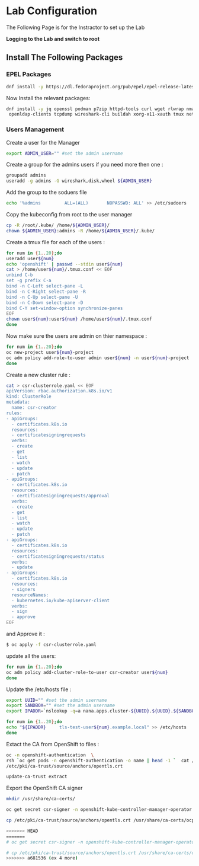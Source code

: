 # Lab Configuration

The Following Page is for the Instractor to set up the Lab

**Logging to the Lab and switch to root**

## Install The Following Packages

### EPEL Packages
```bash
dnf install -y https://dl.fedoraproject.org/pub/epel/epel-release-latest-8.noarch.rpm
```

Now Install the relevant packages:
```bash
dnf install -y jq openssl podman p7zip httpd-tools curl wget rlwrap nmap telnet ftp tftp\
 openldap-clients tcpdump wireshark-cli buildah xorg-x11-xauth tmux net-tools nfs-utils skopeo make 
```

### Users Management

Create a user for the Manager

```bash
export ADMIN_USER="" #set the admin username
```

Create a group for the admins users if you need more then one :
```bash
groupadd admins
useradd -g admins -G wireshark,disk,wheel ${ADMIN_USER}
```

Add the group to the soduers file
```bash
echo '%admins         ALL=(ALL)       NOPASSWD: ALL' >> /etc/sudoers
```

Copy the kubeconfig from root to the user manager
```bash
cp -R /root/.kube/ /home/${ADMIN_USER}/
chown ${ADMIN_USER}:admins -R /home/${ADMIN_USER}/.kube/
```

Create a tmux file for each of the users :

```bash
for num in {1..20};do
useradd user${num}
echo 'openshift' | passwd --stdin user${num} 
cat > /home/user${num}/.tmux.conf << EOF
unbind C-b
set -g prefix C-a
bind -n C-Left select-pane -L
bind -n C-Right select-pane -R
bind -n C-Up select-pane -U
bind -n C-Down select-pane -D
bind C-Y set-window-option synchronize-panes
EOF
chown user${num}:user${num} /home/user${num}/.tmux.conf
done
```

Now make sure the users are admin on thier namespace :
```bash
for num in {1..20};do
oc new-project user${num}-project
oc adm policy add-role-to-user admin user${num} -n user${num}-project
done
```

Create a new cluster rule :
```bash
cat > csr-clusterrole.yaml << EOF
apiVersion: rbac.authorization.k8s.io/v1
kind: ClusterRole
metadata:
  name: csr-creator
rules:
- apiGroups:
  - certificates.k8s.io
  resources:
  - certificatesigningrequests
  verbs:
  - create
  - get
  - list
  - watch
  - update
  - patch
- apiGroups:
  - certificates.k8s.io
  resources:
  - certificatesigningrequests/approval
  verbs:
  - create
  - get
  - list
  - watch
  - update
  - patch
- apiGroups:
  - certificates.k8s.io
  resources:
  - certificatesigningrequests/status
  verbs:
  - update
- apiGroups:
  - certificates.k8s.io
  resources:
  - signers
  resourceNames:
  - kubernetes.io/kube-apiserver-client
  verbs:
  - sign
  - approve
EOF
```
and Approve it :
```bash
$ oc apply -f csr-clusterrole.yaml
```

update all the users:
```bash
for num in {1..20};do
oc adm policy add-cluster-role-to-user csr-creator user${num}
done
```

Update the /etc/hosts file :
```bash
export UUID="" #set the admin username
export SANDBOX="" #set the admin username
export IPADDR=`nslookup -q=a nana.apps.cluster-${UUID}.${UUID}.${SANDBOX} | grep Address | awk '{print $2}' | awk -F'#' '{print $1}'`

for num in {1..20};do
echo "${IPADDR}     tls-test-user${num}.example.local" >> /etc/hosts
done
```
Extact the CA from OpenShift to files :

```bash
oc -n openshift-authentication  \
rsh `oc get pods -n openshift-authentication -o name | head -1 `  cat /run/secrets/kubernetes.io/serviceaccount/ca.crt > \
/etc/pki/ca-trust/source/anchors/opentls.crt

update-ca-trust extract
```

Export the OpenShift CA signer 
```bash
mkdir /usr/share/ca-certs/

oc get secret csr-signer -n openshift-kube-controller-manager-operator -o template='{{ index .data "tls.crt"}}' | base64 -d > /usr/share/ca-certs/ocp-ca.crt

cp /etc/pki/ca-trust/source/anchors/opentls.crt /usr/share/ca-certs/ocp-api.crt

<<<<<<< HEAD
=======
# oc get secret csr-signer -n openshift-kube-controller-manager-operator -o template='{{ index .data "tls.crt"}}' | base64 -d > /usr/share/ca-certs/ocp-ca.crt

# cp /etc/pki/ca-trust/source/anchors/opentls.crt /usr/share/ca-certs/ocp-api.crt
>>>>>>> a681536 (ex 4 more)
```

